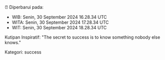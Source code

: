 ⏰ Diperbarui pada:
- WIB: Senin, 30 September 2024 16.28.34 UTC
- WITA: Senin, 30 September 2024 17.28.34 UTC
- WIT: Senin, 30 September 2024 18.28.34 UTC

Kutipan Inspiratif:
"The secret to success is to know something nobody else knows."


Kategori: success

